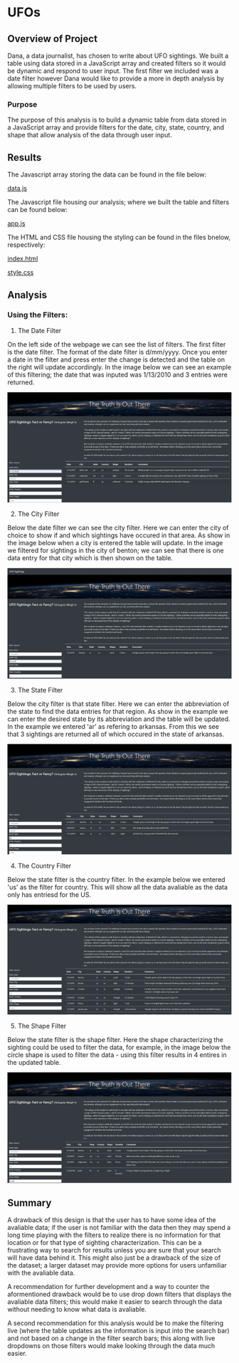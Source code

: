 # UFOs

## Overview of Project

Dana, a data journalist, has chosen to write about UFO sightings. We built a table using data stored in a JavaScript array and created filters so it would be dynamic and respond to user input. The first filter we included was a date filter however Dana would like to provide a more in depth analysis by allowing multiple filters to be used by users. 

### Purpose

The purpose of this analysis is to build a dynamic table from data stored in a JavaScript array and provide filters for the date, city, state, country, and shape that allow analysis of the data through user input.

## Results

The Javascript array storing the data can be found in the file below:

[data.js](https://github.com/ClaudAMC/UFOs/blob/main/static/js/data.js)

The Javascript file housing our analysis; where we built the table and filters can be found below:

[app.js](https://github.com/ClaudAMC/UFOs/blob/main/static/js/app.js)

The HTML and CSS file housing the styling can be found in the files bnelow, respectively:

[index.html](https://github.com/ClaudAMC/UFOs/blob/main/index.html)

[style.css](https://github.com/ClaudAMC/UFOs/blob/main/static/css/style.css)

## Analysis

### Using the Filters:

1. The Date Filter

On the left side of the webpage we can see the list of filters. The first filter is the date filter. The format of the date filter is d/mm/yyyy. Once you enter a date in the filter and press enter the change is detected and the table on the right will update accordingly. In the image below we can see an example of this filtering; the date that was inputed was 1/13/2010 and 3 entries were returned.

![Date Filter.PNG](https://github.com/ClaudAMC/UFOs/blob/main/static/images/Date%20Filter.PNG)

2. The City Filter

Below the date filter we can see the city filter. Here we can enter the city of choice to show if and which sightings have occured in that area. As show in the image below when a city is entered the table will update. In the image we filtered for sightings in the city of benton; we can see that there is one data entry for that city which is then shown on the table.

![City Filter.PNG](https://github.com/ClaudAMC/UFOs/blob/main/static/images/City%20Filter.PNG)

3. The State Filter

Below the city filter is that state filter. Here we can enter the abbreviation of the state to find the data entries for that region. As show in the example we can enter the desired state by its abbreviation and the table will be updated. In the example we entered 'ar' as refering to arkansas. From this we see that 3 sightings are returned all of which occured in the state of arkansas.

![State Filter.PNG](https://github.com/ClaudAMC/UFOs/blob/main/static/images/State%20Filter.PNG)

4. The Country Filter

Below the state filter is the country filter. In the example below we entered 'us' as the filter for country. This will show all the data avaliable as the data only has entriesd for the US.

![Country Filter.PNG](https://github.com/ClaudAMC/UFOs/blob/main/static/images/Country%20Filter.PNG)

5. The Shape Filter

Below the state filter is the shape filter. Here the shape characterizing the sighting could be used to filter the data, for example, in the image below the circle shape is used to filter the data - using this filter results in 4 entires in the updated table.

![Shape Filter.PNG](https://github.com/ClaudAMC/UFOs/blob/main/static/images/Shape%20Filter.PNG)

## Summary

A drawback of this design is that the user has to have some idea of the avaliable data; if the user is not familiar with the data then they may spend a long time playing with the filters to realize there is no information for that location or for that type of sighting characterization. This can be a frustrating way to search for results unless you are sure that your search will have data behind it. This might also just be a drawback of the size of the dataset; a larger dataset may provide more options for users unfamiliar with the avaliable data.

A recommendation for further development and a way to counter the aformentioned drawback would be to use drop down filters that displays the avaliable data filters; this would make it easier to search through the data without needing to know what data is avaliable. 

A second recommendation for this analysis would be to make the filtering live (where the table updates as the information is input into the search bar) and not based on a change in the filter search bars; this along with live dropdowns on those filters would make looking through the data much easier. 
